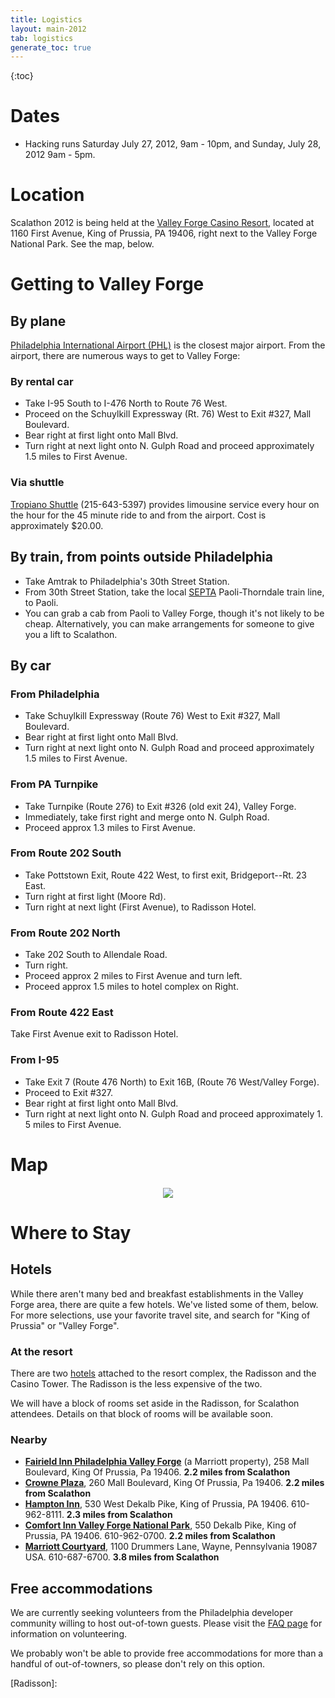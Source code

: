 ```yaml
---
title: Logistics
layout: main-2012
tab: logistics
generate_toc: true
---
```


{:toc}

# Dates

* Hacking runs Saturday July 27, 2012, 9am - 10pm, and Sunday, July 28, 2012 9am - 5pm.

# Location

Scalathon 2012 is being held at the [Valley Forge Casino Resort][vfcasino],
located at 1160 First Avenue, King of Prussia, PA 19406, right next to the
Valley Forge National Park. See the map, below.

# Getting to Valley Forge

## By plane

[Philadelphia International Airport (PHL)](http://www.phl.org/) is the
closest major airport. From the airport, there are numerous ways to get to
Valley Forge:

### By rental car

* Take I-95 South to I-476 North to Route 76 West.
* Proceed on the Schuylkill Expressway (Rt. 76) West to Exit #327, Mall 
  Boulevard.
* Bear right at first light onto Mall Blvd.
* Turn right at next light onto N. Gulph Road and proceed approximately 1.5
  miles to First Avenue.

### Via shuttle

[Tropiano Shuttle][] (215-643-5397) provides limousine service every hour on
the hour for the 45 minute ride to and from the airport. Cost is approximately
$20.00.

## By train, from points outside Philadelphia

* Take Amtrak to Philadelphia's 30th Street Station.
* From 30th Street Station, take the local [SEPTA][] Paoli-Thorndale train 
  line, to Paoli.
* You can grab a cab from Paoli to Valley Forge, though it's not likely to
  be cheap. Alternatively, you can make arrangements for someone to give you
  a lift to Scalathon.


## By car

### From Philadelphia

* Take Schuylkill Expressway (Route 76) West to Exit #327, Mall Boulevard. 
* Bear right at first light onto Mall Blvd.
* Turn right at next light onto N. Gulph Road and proceed approximately 1.5
  miles to First Avenue.

### From PA Turnpike

* Take Turnpike (Route 276) to Exit #326 (old exit 24), Valley Forge. 
* Immediately, take first right and merge onto N. Gulph Road. 
* Proceed approx 1.3 miles to First Avenue.

### From Route 202 South

* Take Pottstown Exit, Route 422 West, to first exit, Bridgeport--Rt. 23 East.
* Turn right at first light (Moore Rd).
* Turn right at next light (First Avenue), to Radisson Hotel.

### From Route 202 North

* Take 202 South to Allendale Road.
* Turn right.
* Proceed approx 2 miles to First Avenue and turn left.
* Proceed approx 1.5 miles to hotel complex on Right.
 
### From Route 422 East

Take First Avenue exit to Radisson Hotel.
 
### From I-95

* Take Exit 7 (Route 476 North) to Exit 16B, (Route 76 West/Valley Forge).
* Proceed to Exit #327.
* Bear right at first light onto Mall Blvd. 
* Turn right at next light onto N. Gulph Road and proceed approximately 1.
  5 miles to First Avenue.

# Map


<div style="text-align: center; margin: 20px">
<img src='http://maps.googleapis.com/maps/api/staticmap?center=1160+First+Av+,King+of+Prussia,PA,19468&zoom=15&size=600x600&sensor=false&scale=1&maptype=hybrid&markers=label:A%7Csize:mid%7C1160+First+Av+,King+of+Prussia,PA,19468'/>
</div>

# Where to Stay

## Hotels

While there aren't many bed and breakfast establishments in the Valley Forge
area, there are quite a few hotels. We've listed some of them, below. For more
selections, use your favorite travel site, and search for "King of Prussia" or
"Valley Forge".

### At the resort

There are two [hotels](https://www.vfcasino.com/hotel) attached to the resort
complex, the Radisson and the Casino Tower. The Radisson is the less expensive
of the two.

We will have a block of rooms set aside in the Radisson, for Scalathon
attendees. Details on that block of rooms will be available soon.

### Nearby

* [**Fairield Inn Philadelphia Valley Forge**][fairfield]
  (a Marriott property), 258 Mall Boulevard, King Of Prussia, Pa 19406. 
  **2.2 miles from Scalathon**
* [**Crowne Plaza**][cplaza], 260 Mall Boulevard, King Of Prussia, Pa 19406. 
  **2.2 miles from Scalathon**
* [**Hampton Inn**][hampton], 530 West Dekalb Pike, King of Prussia, PA 19406.
  610-962-8111.
  **2.3 miles from Scalathon**
* [**Comfort Inn Valley Forge National Park**][civf],
  550 Dekalb Pike, King of Prussia, PA 19406. 610-962-0700.
  **2.2 miles from Scalathon**
* [**Marriott Courtyard**][courtyard], 1100 Drummers Lane, Wayne, Pennsylvania
  19087 USA. 610-687-6700.
  **3.8 miles from Scalathon**

[civf]: http://www.comfortinn.com/hotel-king_of_prussia-pennsylvania-PA189
[fairfield]: http://www.marriott.com/hotels/travel/PHLVF-Fairfield-Inn-Philadelphia-Valley-Forge-King-of-Prussia
[cplaza]: http://www.ichotelsgroup.com/crowneplaza/hotels/us/en/king-of-prussia/phlvf/hoteldetail?cm_mmc=mdpr-_-googlemaps-_-cp-_-phlvf
[hampton]: http://hamptoninn.hilton.com/en/hp/hotels/index.jhtml?ctyhocn=PHLKPHX
[courtyard]: http://www.marriott.com/hotels/travel/phlva-courtyard-philadelphia-valley-forge-king-of-prussia/

## Free accommodations

We are currently seeking volunteers from the Philadelphia developer
community willing to host out-of-town guests. Please visit the
[FAQ page](faq.html#host_guest) for information on volunteering.

We probably won't be able to provide free accommodations for more than a
handful of out-of-towners, so please don't rely on this option.

[Tropiano Shuttle]: http://www.tropianotransportation.com/shuttle/
[vfcasino]: https://www.vfcasino.com/
[SEPTA]: http://www.septa.org/
[Radisson]: 